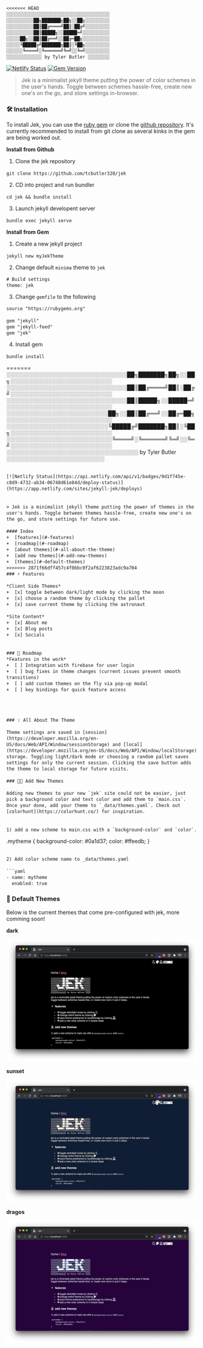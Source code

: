 
```text
<<<<<<< HEAD
░░░░░░░░░░░░░░░░░░░░░░░░░░░░░░░░░░░░░░
░░░░░░░░░░██╗███████╗██╗░░██╗░░░░░░░░░
░░░░░░░░░░██║██╔════╝██║░██╔╝░░░░░░░░░
░░░░░░░░░░██║█████╗░░█████═╝░░░░░░░░░░
░░░░░██╗░░██║██╔══╝░░██╔═██╗░░░░░░░░░░
░░░░░╚█████╔╝███████╗██║░╚██╗░░░░░░░░░
░░░░░░╚════╝░╚══════╝╚═╝░░╚═╝░░░░░░░░░
░░░░░░░░░░░░░ by Tyler Butler ░░░░░░░░
```  

[![Netlify Status](https://api.netlify.com/api/v1/badges/9d1f745e-c8d9-4732-ab34-06748d61e84d/deploy-status)](https://app.netlify.com/sites/jekyll-jek/deploys) [![Gem Version](https://badge.fury.io/rb/jek.svg)](https://badge.fury.io/rb/jek)




> Jek is a minimalist jekyll theme putting the power of color schemes in the user's hands. Toggle between schemes hassle-free, create new one's on the go, and store settings in-browser.  

### 🛠️ Installation  

To install Jek, you can use the [ruby gem](https://rubygems.org/gems/jek) or clone the [github repository](https://github.com/tcbutler320/jek). It's currently recommended to install from git clone as several kinks in the gem are being worked out.

**Install from Github**   
1) Clone the jek repository 

`git clone https://github.com/tcbutler320/jek`  

2) CD into project and run bundler

`cd jek && bundle install`

3) Launch jekyll developent server

`bundle exec jekyll serve`


**Install from Gem** 

1) Create a new jekyll project

`jekyll new myJekTheme`

2) Change default `minima` theme to `jek`  
   
```text
# Build settings
theme: jek
```  


3) Change `gemfile` to the following 

```text
source "https://rubygems.org"

gem "jekyll"
gem "jekyll-feed"
gem "jek"
```  

4) Install gem 

`bundle install`

=======
░░░░░░░░░░░░░░░░░░░░░░░░░░░░░░░░██╗███████╗██╗░░██╗░░░░░░░░░░░░░░░░░░░░░░░░░░░
░░░░░░░░░░░░░░░░░░░░░░░░░░░░░░░░██║██╔════╝██║░██╔╝░░░░░░░░░░░░░░░░░░░░░░░░░░░
░░░░░░░░░░░░░░░░░░░░░░░░░░░░░░░░██║█████╗░░█████═╝░░░░░░░░░░░░░░░░░░░░░░░░░░░░
░░░░░░░░░░░░░░░░░░░░░░░░░░░██╗░░██║██╔══╝░░██╔═██╗░░░░░░░░░░░░░░░░░░░░░░░░░░░░
░░░░░░░░░░░░░░░░░░░░░░░░░░░╚█████╔╝███████╗██║░╚██╗░░░░░░░░░░░░░░░░░░░░░░░░░░░
░░░░░░░░░░░░░░░░░░░░░░░░░░░░╚════╝░╚══════╝╚═╝░░╚═╝░░░░░░░░░░░░░░░░░░░░░░░░░░░
░░░░░░░░░░░░░░░░░░░░░░░░░░░░░░░░░░░ by Tyler Butler ░░░░░░░░░░░░░░░░░░░░░░░░░░
``` 

[![Netlify Status](https://api.netlify.com/api/v1/badges/9d1f745e-c8d9-4732-ab34-06748d61e84d/deploy-status)](https://app.netlify.com/sites/jekyll-jek/deploys)


> Jek is a minimalist jekyll theme putting the power of themes in the user's hands. Toggle between themes hassle-free, create new one's on the go, and store settings for future use.  

#### Index
+  [features](#-features)  
+  [roadmap](#-roadmap)  
+  [about themes](#-all-about-the-theme)   
+  [add new themes](#-add-new-themes)  
+  [themes](#-default-themes)  
>>>>>>> 2871f66dff457c4f0bbc0f2af6223823adc9a704
### ⚡ Features  

*Client Side Themes*  
+  [x] toggle between dark/light mode by clicking the moon
+  [x] choose a random theme by clicking the pallet
+  [x] save current theme by clicking the astronaut

*Site Content*  
+  [x] About me
+  [x] Blog posts
+  [x] Socials  


### 🚧 Roadmap  
*Features in the work*  
+  [ ] Integration with firebase for user login
+  [ ] bug fixes in theme changes (current issues prevent smooth transitions)
+  [ ] add custom themes on the fly via pop-up modal
+  [ ] key bindings for quick feature access




### 💡 All About The Theme 

Theme settings are saved in [session](https://developer.mozilla.org/en-US/docs/Web/API/Window/sessionStorage) and [local](https://developer.mozilla.org/en-US/docs/Web/API/Window/localStorage) storage. Toggling light/dark mode or choosing a random pallet saves settings for only the current session. Clicking the save button adds the theme to local storage for future visits. 

### 👩‍🚀 Add New Themes  

Adding new themes to your new `jek` site could not be easier, just pick a background color and text color and add them to `main.css`. Once your done, add your theme to `_data/themes.yaml`. Check out [colorhunt](https://colorhunt.co/) for inspiration.


1) add a new scheme to main.css with a `background-color` and `color`.  

```
.mytheme {
    background-color: #0a1d37;
    color: #ffeedb;
}
```  

2) Add color scheme name to _data/themes.yaml  

```yaml
- name: mytheme
  enabled: true
```

### 🌈 Default Themes  

Below is the current themes that come pre-configured with jek, more comming soon!

**dark**  

![](/assets/img/readme/preview-dark.png)

**sunset**  

![](/assets/img/readme/preview-sunset.png)

**dragos**

![](/assets/img/readme/preview-dragos.png)  

